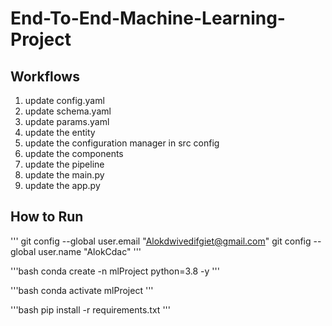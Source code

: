 # End-To-End-Machine-Learning-Project
## Workflows
  1. update config.yaml
  2. update schema.yaml
  3. update params.yaml
  4.  update the entity
  5. update the configuration manager in src config
  6. update the components
  7. update the pipeline
  8. update the main.py
  9. update the app.py

## How to Run
''' git config --global user.email "Alokdwivedifgiet@gmail.com"
  git config --global user.name "AlokCdac"
'''

'''bash
conda create -n mlProject python=3.8 -y
'''

'''bash
conda activate mlProject
'''

'''bash
pip install -r requirements.txt
'''